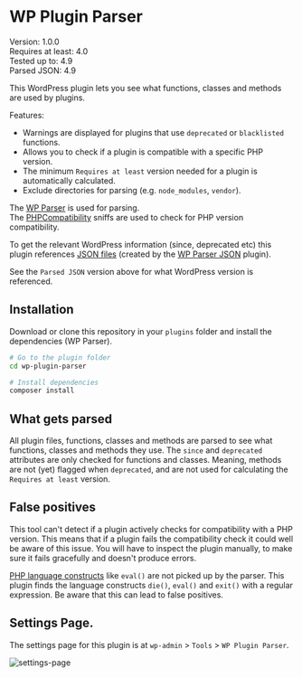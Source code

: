 # WP Plugin Parser

Version: 1.0.0  
Requires at least: 4.0  
Tested up to: 4.9  
Parsed JSON: 4.9

This WordPress plugin lets you see what functions, classes and methods are used by plugins.

Features:
* Warnings are displayed for plugins that use `deprecated` or `blacklisted` functions.
* Allows you to check if a plugin is compatible with a specific PHP version.
* The minimum `Requires at least` version needed for a plugin is automatically calculated.
* Exclude directories for parsing (e.g. `node_modules`, `vendor`).

The [WP Parser](https://github.com/WordPress/phpdoc-parser) is used for parsing.  
The [PHPCompatibility](https://github.com/wimg/PHPCompatibility) sniffs are used to check for PHP version compatibility.

To get the relevant WordPress information (since, deprecated etc) this plugin references [JSON files](https://github.com/keesiemeijer/wp-plugin-parser/tree/master/json-files) (created by the [WP Parser JSON](https://github.com/keesiemeijer/wp-parser-json) plugin).

See the `Parsed JSON` version above for what WordPress version is referenced.

## Installation
Download or clone this repository in your `plugins` folder and install the dependencies (WP Parser). 

```bash
# Go to the plugin folder
cd wp-plugin-parser

# Install dependencies
composer install
```

## What gets parsed
All plugin files, functions, classes and methods are parsed to see what functions, classes and methods they use. The `since` and `deprecated` attributes are only checked for functions and classes. Meaning, methods are not (yet) flagged when `deprecated`, and are not used for calculating the `Requires at least` version.

## False positives
This tool can't detect if a plugin actively checks for compatibility with a PHP version. This means that if a plugin fails the compatibility check it could well be aware of this issue. You will have to inspect the plugin manually, to make sure it fails gracefully and doesn't produce errors.

[PHP language constructs](https://secure.php.net/manual/en/reserved.keywords.php) like `eval()` are not picked up by the parser. This plugin finds the language constructs `die()`, `eval()` and `exit()` with a regular expression. Be aware that this can lead to false positives.

## Settings Page.
The settings page for this plugin is at `wp-admin` > `Tools` > `WP Plugin Parser`.

![settings-page](https://user-images.githubusercontent.com/1436618/37988701-e12e5f96-3201-11e8-9b73-9f4cae281b19.png)